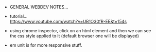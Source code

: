 - GENERAL WEBDEV NOTES...

- tutorial...  
<https://www.youtube.com/watch?v=UB1O30fR-EE&t=154s>

- using chrome inspector, click on an html element and then we can see the css style applied to it (default browser one will be displayed)

- em unit is for more responsive stuff.
